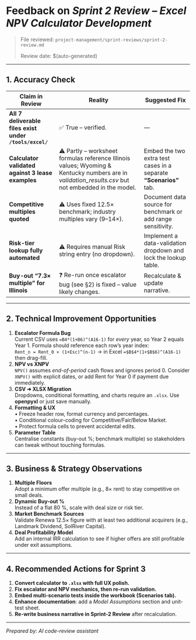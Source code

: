 # Feedback on *Sprint 2 Review – Excel NPV Calculator Development*

> File reviewed: `project-management/sprint-reviews/sprint-2-review.md`
>
> Review date: $(auto-generated)

---

## 1. Accuracy Check

| Claim in Review | Reality | Suggested Fix |
|-----------------|---------|---------------|
| **All 7 deliverable files exist under `/tools/excel/`** | ✅ True – verified. | — |
| **Calculator validated against 3 lease examples** | ⚠️ Partly – worksheet formulas reference Illinois values; Wyoming & Kentucky numbers are in *validation_results.csv* but not embedded in the model. | Embed the two extra test cases in a separate **“Scenarios”** tab.
| **Competitive multiples quoted** | ⚠️ Uses fixed 12.5× benchmark; industry multiples vary (9–14×). | Document data source for benchmark or add range sensitivity. |
| **Risk-tier lookup fully automated** | ⚠️ Requires manual Risk string entry (no dropdown). | Implement a data-validation dropdown and lock the lookup table. |
| **Buy-out “7.3× multiple” for Illinois** | ❓ Re-run once escalator bug (see §2) is fixed – value likely changes. | Recalculate & update narrative. |

---

## 2. Technical Improvement Opportunities

1. **Escalator Formula Bug**  
   Current CSV uses `=B4*(1+B6)^(A16-1)` for *every* year, so Year 2 equals Year 1. Formula should reference each row’s year index:  
   `Rent_n = Rent_0 × (1+Esc)^(n-1)` → in Excel `=$B$4*(1+$B$6)^(A16-1)` then drag-fill.
2. **NPV vs XNPV**  
   `NPV()` assumes *end-of-period* cash flows and ignores period 0. Consider `XNPV()` with explicit dates, or add Rent for Year 0 if payment due immediately.
3. **CSV ➜ XLSX Migration**  
   Dropdowns, conditional formatting, and charts require an `.xlsx`. Use **openpyxl** or just save manually.
4. **Formatting & UX**  
   • Freeze header row, format currency and percentages.  
   • Conditional colour-coding for Competitive/Fair/Below Market.  
   • Protect formula cells to prevent accidental edits.
5. **Parameter Table**  
   Centralise constants (buy-out %; benchmark multiple) so stakeholders can tweak without touching formulas.

---

## 3. Business & Strategy Observations

1. **Multiple Floors**  
   Adopt a minimum offer multiple (e.g., 8× rent) to stay competitive on small deals.
2. **Dynamic Buy-out %**  
   Instead of a flat 80 %, scale with deal size or risk tier.
3. **Market Benchmark Sources**  
   Validate Renewa 12.5× figure with at least two additional acquirers (e.g., Landmark Dividend, SolRiver Capital).
4. **Deal Profitability Model**  
   Add an internal IRR calculation to see if higher offers are still profitable under exit assumptions.

---

## 4. Recommended Actions for Sprint 3

1. **Convert calculator to `.xlsx` with full UX polish.**
2. **Fix escalator and NPV mechanics, then re-run validation.**
3. **Embed multi-scenario tests inside the workbook (Scenarios tab).**
4. **Enhance documentation**: add a *Model Assumptions* section and unit-test sheet.
5. **Re-write business narrative in Sprint-2 Review** after recalculation.

---

*Prepared by: AI code-review assistant* 